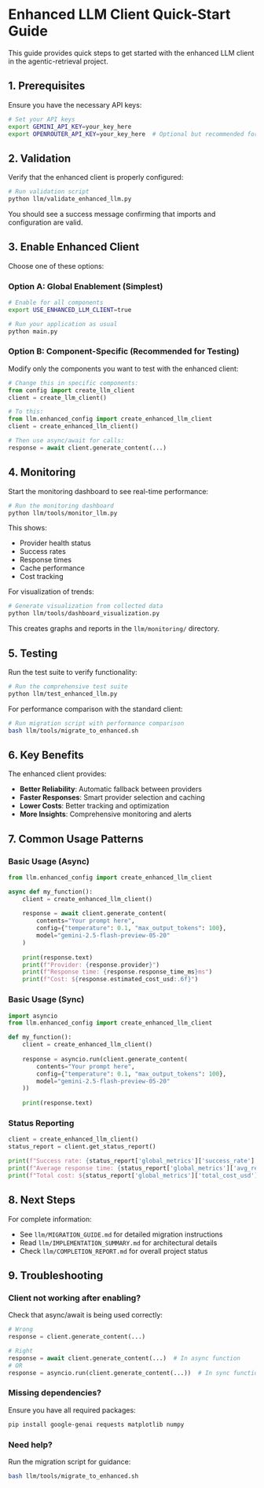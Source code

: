 # Enhanced LLM Client Quick-Start Guide

This guide provides quick steps to get started with the enhanced LLM client in the agentic-retrieval project.

## 1. Prerequisites

Ensure you have the necessary API keys:

```bash
# Set your API keys
export GEMINI_API_KEY=your_key_here
export OPENROUTER_API_KEY=your_key_here  # Optional but recommended for fallback
```

## 2. Validation

Verify that the enhanced client is properly configured:

```bash
# Run validation script
python llm/validate_enhanced_llm.py
```

You should see a success message confirming that imports and configuration are valid.

## 3. Enable Enhanced Client

Choose one of these options:

### Option A: Global Enablement (Simplest)

```bash
# Enable for all components
export USE_ENHANCED_LLM_CLIENT=true

# Run your application as usual
python main.py
```

### Option B: Component-Specific (Recommended for Testing)

Modify only the components you want to test with the enhanced client:

```python
# Change this in specific components:
from config import create_llm_client
client = create_llm_client()

# To this:
from llm.enhanced_config import create_enhanced_llm_client
client = create_enhanced_llm_client()

# Then use async/await for calls:
response = await client.generate_content(...)
```

## 4. Monitoring

Start the monitoring dashboard to see real-time performance:

```bash
# Run the monitoring dashboard
python llm/tools/monitor_llm.py
```

This shows:
- Provider health status
- Success rates
- Response times
- Cache performance
- Cost tracking

For visualization of trends:

```bash
# Generate visualization from collected data
python llm/tools/dashboard_visualization.py
```

This creates graphs and reports in the `llm/monitoring/` directory.

## 5. Testing

Run the test suite to verify functionality:

```bash
# Run the comprehensive test suite
python llm/test_enhanced_llm.py
```

For performance comparison with the standard client:

```bash
# Run migration script with performance comparison
bash llm/tools/migrate_to_enhanced.sh
```

## 6. Key Benefits

The enhanced client provides:

- **Better Reliability**: Automatic fallback between providers
- **Faster Responses**: Smart provider selection and caching
- **Lower Costs**: Better tracking and optimization
- **More Insights**: Comprehensive monitoring and alerts

## 7. Common Usage Patterns

### Basic Usage (Async)

```python
from llm.enhanced_config import create_enhanced_llm_client

async def my_function():
    client = create_enhanced_llm_client()
    
    response = await client.generate_content(
        contents="Your prompt here",
        config={"temperature": 0.1, "max_output_tokens": 100},
        model="gemini-2.5-flash-preview-05-20"
    )
    
    print(response.text)
    print(f"Provider: {response.provider}")
    print(f"Response time: {response.response_time_ms}ms")
    print(f"Cost: ${response.estimated_cost_usd:.6f}")
```

### Basic Usage (Sync)

```python
import asyncio
from llm.enhanced_config import create_enhanced_llm_client

def my_function():
    client = create_enhanced_llm_client()
    
    response = asyncio.run(client.generate_content(
        contents="Your prompt here",
        config={"temperature": 0.1, "max_output_tokens": 100},
        model="gemini-2.5-flash-preview-05-20"
    ))
    
    print(response.text)
```

### Status Reporting

```python
client = create_enhanced_llm_client()
status_report = client.get_status_report()

print(f"Success rate: {status_report['global_metrics']['success_rate'] * 100:.1f}%")
print(f"Average response time: {status_report['global_metrics']['avg_response_time']:.0f}ms")
print(f"Total cost: ${status_report['global_metrics']['total_cost_usd']:.6f}")
```

## 8. Next Steps

For complete information:

- See `llm/MIGRATION_GUIDE.md` for detailed migration instructions
- Read `llm/IMPLEMENTATION_SUMMARY.md` for architectural details
- Check `llm/COMPLETION_REPORT.md` for overall project status

## 9. Troubleshooting

### Client not working after enabling?

Check that async/await is being used correctly:

```python
# Wrong
response = client.generate_content(...)

# Right
response = await client.generate_content(...)  # In async function
# OR
response = asyncio.run(client.generate_content(...))  # In sync function
```

### Missing dependencies?

Ensure you have all required packages:

```bash
pip install google-genai requests matplotlib numpy
```

### Need help?

Run the migration script for guidance:

```bash
bash llm/tools/migrate_to_enhanced.sh
```
